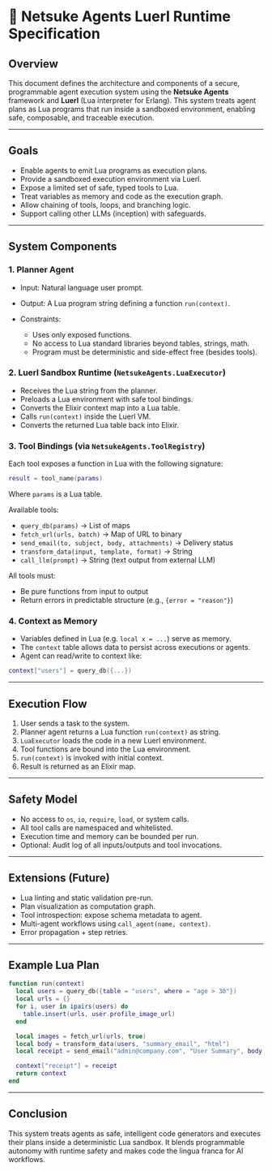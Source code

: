 # 🧠 Netsuke Agents Luerl Runtime Specification

## Overview

This document defines the architecture and components of a secure, programmable agent execution system using the **Netsuke Agents** framework and **Luerl** (Lua interpreter for Erlang). This system treats agent plans as Lua programs that run inside a sandboxed environment, enabling safe, composable, and traceable execution.

---

## Goals

* Enable agents to emit Lua programs as execution plans.
* Provide a sandboxed execution environment via Luerl.
* Expose a limited set of safe, typed tools to Lua.
* Treat variables as memory and code as the execution graph.
* Allow chaining of tools, loops, and branching logic.
* Support calling other LLMs (inception) with safeguards.

---

## System Components

### 1. Planner Agent

* Input: Natural language user prompt.
* Output: A Lua program string defining a function `run(context)`.
* Constraints:

  * Uses only exposed functions.
  * No access to Lua standard libraries beyond tables, strings, math.
  * Program must be deterministic and side-effect free (besides tools).

### 2. Luerl Sandbox Runtime (`NetsukeAgents.LuaExecutor`)

* Receives the Lua string from the planner.
* Preloads a Lua environment with safe tool bindings.
* Converts the Elixir context map into a Lua table.
* Calls `run(context)` inside the Luerl VM.
* Converts the returned Lua table back into Elixir.

### 3. Tool Bindings (via `NetsukeAgents.ToolRegistry`)

Each tool exposes a function in Lua with the following signature:

```lua
result = tool_name(params)
```

Where `params` is a Lua table.

Available tools:

* `query_db(params)` → List of maps
* `fetch_url(urls, batch)` → Map of URL to binary
* `send_email(to, subject, body, attachments)` → Delivery status
* `transform_data(input, template, format)` → String
* `call_llm(prompt)` → String (text output from external LLM)

All tools must:

* Be pure functions from input to output
* Return errors in predictable structure (e.g., `{error = "reason"}`)

### 4. Context as Memory

* Variables defined in Lua (e.g. `local x = ...`) serve as memory.
* The `context` table allows data to persist across executions or agents.
* Agent can read/write to context like:

```lua
context["users"] = query_db({...})
```

---

## Execution Flow

1. User sends a task to the system.
2. Planner agent returns a Lua function `run(context)` as string.
3. `LuaExecutor` loads the code in a new Luerl environment.
4. Tool functions are bound into the Lua environment.
5. `run(context)` is invoked with initial context.
6. Result is returned as an Elixir map.

---

## Safety Model

* No access to `os`, `io`, `require`, `load`, or system calls.
* All tool calls are namespaced and whitelisted.
* Execution time and memory can be bounded per run.
* Optional: Audit log of all inputs/outputs and tool invocations.

---

## Extensions (Future)

* Lua linting and static validation pre-run.
* Plan visualization as computation graph.
* Tool introspection: expose schema metadata to agent.
* Multi-agent workflows using `call_agent(name, context)`.
* Error propagation + step retries.

---

## Example Lua Plan

```lua
function run(context)
  local users = query_db({table = "users", where = "age > 30"})
  local urls = {}
  for i, user in ipairs(users) do
    table.insert(urls, user.profile_image_url)
  end

  local images = fetch_url(urls, true)
  local body = transform_data(users, "summary_email", "html")
  local receipt = send_email("admin@company.com", "User Summary", body, images)

  context["receipt"] = receipt
  return context
end
```

---

## Conclusion

This system treats agents as safe, intelligent code generators and executes their plans inside a deterministic Lua sandbox. It blends programmable autonomy with runtime safety and makes code the lingua franca for AI workflows.
